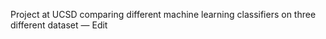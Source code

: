 Project at UCSD comparing different machine learning classifiers on three different dataset — Edit

